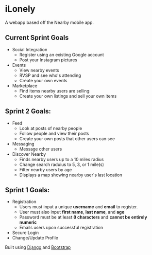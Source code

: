 # iLonely
A webapp based off the Nearby mobile app.

## Current Sprint Goals
 + Social Integration
   + Register using an existing Google account
   + Post your Instagram pictures
 + Events
   + View nearby events
   + RVSP and see who's attending
   + Create your own events
 + Marketplace
   + Find items nearby users are selling
   + Create your own listings and sell your own items

## Sprint 2 Goals:
 + Feed
   + Look at posts of nearby people
   + Follow people and view their posts
   + Create your own posts that other users can see
 + Messaging
   + Message other users
 + Discover Nearby
   + Finds nearby users up to a 10 miles radius
   + Change search raduius to 5, 3, or 1 mile(s)
   + Filter nearby users by age
   + Displays a map showing nearby user's last location

## Sprint 1 Goals:
 + Registration
   + Users must input a unique **username** and **email** to register.
   + User must also input **first name**, **last name**, and **age**
   + Password must be at least **8 characters** and **cannot be entirely numeric**
   + Emails users upon successful registration
 + Secure Login
 + Change/Update Profile

 Built using [Django](https://www.djangoproject.com/) and [Bootstrap](https://getbootstrap.com/)

<!--
## Visual Studio Virtual Environment Setup
 1. Open the project in Visual Studio by clicking on the `.sln` file.
 2. In the **Solution Explorer Window**, right click on **Python Environments**.
 3. Select **Add Virtual Environment**. Make sure the location is `env/`.
 4. Click **Create** and wait for the packages to install.
 5. Make sure to activate your environement by right clicking on `env` and selecting **Activate Environment**.

A virtual environment should be generated according to the `requirements.txt` file. Make sure to update the `requirements.txt` by right clicking on env and selecting **Generate requirements.txt**.

For those not using Visual Studio use the command `pip install -r requirements.txt` to set up your virtual environment and `pip freeze > requirements.txt` to generate the requirements file.
--->
